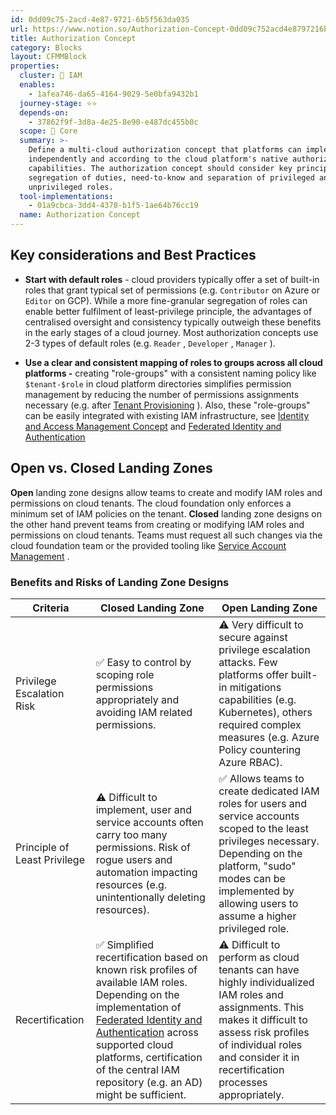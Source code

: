 ```yaml
---
id: 0dd09c75-2acd-4e87-9721-6b5f563da035
url: https://www.notion.so/Authorization-Concept-0dd09c752acd4e8797216b5f563da035
title: Authorization Concept
category: Blocks
layout: CFMMBlock
properties:
  cluster: 🔐 IAM
  enables:
    - 1afea746-da65-4164-9029-5e0bfa9432b1
  journey-stage: ⭐️⭐️
  depends-on:
    - 37862f9f-3d8a-4e25-8e90-e487dc455b0c
  scope: 🏢 Core
  summary: >-
    Define a multi-cloud authorization concept that platforms can implement
    independently and according to the cloud platform's native authorization
    capabilities. The authorization concept should consider key principles like
    segregation of duties, need-to-know and separation of privileged and
    unprivileged roles.
  tool-implementations:
    - 01a9cbca-3dd4-4378-b1f5-1ae64b76cc19
  name: Authorization Concept
---
```


## Key considerations and Best Practices

- **Start with default roles** - cloud providers typically offer a set of built-in roles that grant typical set of permissions (e.g. `Contributor` on Azure or `Editor` on GCP). While a more fine-granular segregation of roles can enable better fulfilment of least-privilege principle, the advantages of centralised oversight and consistency typically outweigh these benefits in the early stages of a cloud journey. Most authorization concepts use 2-3 types of default roles (e.g. `Reader` , `Developer` , `Manager` ).

- **Use a clear and consistent mapping of roles to groups across all cloud platforms -** creating "role-groups" with a consistent naming policy like `$tenant-$role` in cloud platform directories simplifies permission management by reducing the number of permissions assignments necessary (e.g. after [Tenant Provisioning](/explore/blocks/tenant-provisioning.md) ). Also, these "role-groups" can be easily integrated with existing IAM infrastructure, see [Identity and Access Management Concept](/explore/blocks/identity-and-access-management-concept.md) and [Federated Identity and Authentication](/explore/blocks/federated-identity-and-authentication.md) 

## Open vs. Closed Landing Zones

**Open** landing zone designs allow teams to create and modify IAM roles and permissions on cloud tenants. The cloud foundation only enforces a minimum set of IAM policies on the tenant. **Closed** landing zone designs on the other hand prevent teams from creating or modifying IAM roles and permissions on cloud tenants. Teams must request all such changes via the cloud foundation team or the provided tooling like [Service Account Management](/explore/blocks/service-account-management.md) .

### Benefits and Risks of Landing Zone Designs

<!-- included database a5214235-32cb-4fbf-b216-764bc7213ba3 -->
| Criteria                     | Closed Landing Zone                                                                                                                                                                                                                                                                                                                    | Open Landing Zone                                                                                                                                                                                                                      |
| ---------------------------- | -------------------------------------------------------------------------------------------------------------------------------------------------------------------------------------------------------------------------------------------------------------------------------------------------------------------------------------- | -------------------------------------------------------------------------------------------------------------------------------------------------------------------------------------------------------------------------------------- |
| Privilege Escalation Risk    | ✅ Easy to control by scoping role permissions appropriately and avoiding IAM related permissions.                                                                                                                                                                                                                                      | ⚠️ Very difficult to secure against privilege escalation attacks. Few platforms offer built-in mitigations capabilities (e.g. Kubernetes), others required complex measures (e.g. Azure Policy countering Azure RBAC).                 |
| Principle of Least Privilege | ⚠️ Difficult to implement, user and service accounts often carry too many permissions. Risk of rogue users and automation impacting resources (e.g. unintentionally deleting resources).                                                                                                                                               | ✅ Allows teams to create dedicated IAM roles for users and service accounts scoped to the least privileges necessary. Depending on the platform, "sudo" modes can be implemented by allowing users to assume a higher privileged role. |
| Recertification              | ✅ Simplified recertification based on known risk profiles of available IAM roles. Depending on the implementation of [Federated Identity and Authentication](/explore/blocks/federated-identity-and-authentication.md) across supported cloud platforms, certification of the central IAM repository (e.g. an AD) might be sufficient. | ⚠️ Difficult to perform as cloud tenants can have highly individualized IAM roles and assignments. This makes it difficult to assess risk profiles of individual roles and consider it in recertification processes appropriately.     |